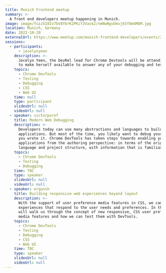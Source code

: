 ```yaml
---
title: Munich Frontend meetup
summary: >-
  A front end developers meetup happening in Munich.
image: image/fuiz5I8Iv7bV8YbrK2PKiY3Vask2/nmNwNgvOmvjk5fOm4MOM.jpg
location: Munich, Germany
date: 2022-10-20
externalUrl: https://www.meetup.com/munich-frontend-developers/events/288578416/
sessions:
  - participants:
      - jecelynyeen
    description: >-
      Jecelyn Yeen, the DevRel lead for Chrome Devtools will be attending the meetup
      to make herself available to answer any of your debugging and testing questions.
    topics:
      - Chrome DevTools
      - Testing
      - Debugging
      - CSS
      - Web UI
    time: null
    type: participant
    slidesUrl: null
    videoUrl: null
  - speaker: victorporof
    title: Modern Web Debugging
    description: >-
      Developers today can use many abstractions and languages to build their Web
      applications. But most of the time, you likely want to debug your own code as
      you wrote it. Chrome DevTools has taken steps towards enabling you to debug Web
      applications from the authoring perspective: in terms of the original source
      language and project structure, with information that is familiar and relevant.
    topics:
      - Chrome DevTools
      - Testing
      - Debugging
    time: TBC
    type: speaker
    slidesUrl: null
    videoUrl: null
  - speaker: ergunsh
    title: Building responsive web experiences beyond layout
    description: >-
      With the support of user preference media features in CSS, we can build web
      experiences that respond to the user needs and preferences. In this talk, Ergün
      will walk us through the concept of new responsive, CSS user preferences
      media features and how we can test them with DevTools.
    topics:
      - Chrome DevTools
      - Testing
      - Debugging
      - CSS
      - Web UI
    time: TBC
    type: speaker
    slidesUrl: null
    videoUrl: null
---
```

